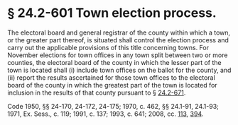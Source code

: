 # § 24.2-601 Town election process.

<p>The electoral board and general registrar of the county within which a town, or the greater part thereof, is situated shall control the election process and carry out the applicable provisions of this title concerning towns. For November elections for town offices in any town split between two or more counties, the electoral board of the county in which the lesser part of the town is located shall (i) include town offices on the ballot for the county, and (ii) report the results ascertained for those town offices to the electoral board of the county in which the greatest part of the town is located for inclusion in the results of that county pursuant to § <a href='http://law.lis.virginia.gov/vacode/24.2-671/'>24.2-671</a>.</p><p>Code 1950, §§ 24-170, 24-172, 24-175; 1970, c. 462, §§ 24.1-91, 24.1-93; 1971, Ex. Sess., c. 119; 1991, c. 137; 1993, c. 641; 2008, cc. <a href='http://lis.virginia.gov/cgi-bin/legp604.exe?081+ful+CHAP0113'>113</a>, <a href='http://lis.virginia.gov/cgi-bin/legp604.exe?081+ful+CHAP0394'>394</a>.</p>